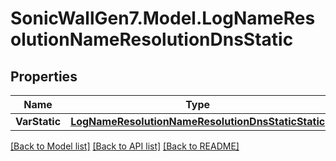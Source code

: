 # SonicWallGen7.Model.LogNameResolutionNameResolutionDnsStatic

## Properties

Name | Type | Description | Notes
------------ | ------------- | ------------- | -------------
**VarStatic** | [**LogNameResolutionNameResolutionDnsStaticStatic**](LogNameResolutionNameResolutionDnsStaticStatic.md) |  | [optional] 

[[Back to Model list]](../README.md#documentation-for-models) [[Back to API list]](../README.md#documentation-for-api-endpoints) [[Back to README]](../README.md)

